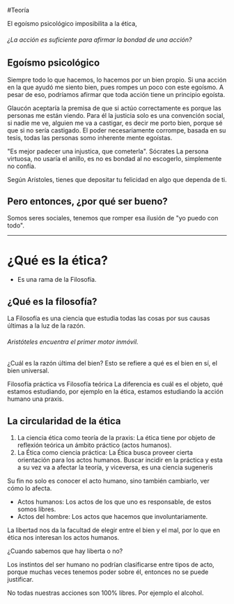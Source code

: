 #Teoría



El egoísmo psicológico imposibilita a la ética, 
###### ¿La acción es suficiente para afirmar la bondad de una acción?
## Egoísmo psicológico
Siempre todo lo que hacemos, lo hacemos por un bien propio. Si una acción en la que ayudó me siento bien, pues rompes un poco con este egoísmo. A pesar de eso, podríamos afirmar que toda acción tiene un principio egoísta.

Glaucón aceptaría la premisa de que si actúo correctamente es porque las personas me están viendo. Para él la justicia solo es una convención social, si nadie me  ve, alguien me va a castigar, es decir me porto bien, porque sé que si no sería castigado. El poder necesariamente corrompe, basada en su tesis, todas las personas somo inherente mente egoístas. 

"Es mejor padecer una injustica, que cometerla". Sócrates
La persona virtuosa, no usaría el anillo, es no es bondad al no escogerlo, simplemente no confía.

Según Arístoles, tienes que depositar tu felicidad en algo que dependa de ti.

## Pero entonces, ¿por qué ser bueno?
Somos seres sociales, tenemos que romper esa ilusión de "yo puedo con todo". 

---
# ¿Qué es la ética?
- Es una rama de la Filosofía.
## ¿Qué es la filosofía?
La Filosofía es una ciencia que estudia todas las cosas por sus causas últimas a la luz de la razón.
###### Aristóteles encuentra el primer motor inmóvil.

¿Cuál es la razón última del bien? Esto se refiere a qué es el bien en sí, el bien universal.

Filosofía práctica vs Filosofía teórica
La diferencia es cuál es el objeto, qué estamos estudiando, por ejemplo en la ética, estamos estudiando la acción humano una praxis.

## La circularidad de la ética
1. La ciencia ética como teoría de la praxis: La ética tiene por objeto de reflexión teórica un ámbito práctico (actos humanos).
2. La Ética como ciencia práctica: La Ética busca proveer cierta orientación para los actos humanos.
Buscar incidir en la práctica y esta a su vez va a afectar la teoría, y viceversa, es una ciencia sugeneris

Su fin no solo es conocer el acto humano, sino también cambiarlo, ver cómo lo afecta.

- Actos humanos: Los actos de los que uno es responsable, de estos somos libres.
- Actos del hombre: Los actos que hacemos que involuntariamente.

La libertad nos da la facultad de elegir entre el bien y el mal, por lo que en ética nos interesan los actos humanos.

¿Cuando sabemos que hay liberta o no?

Los instintos del ser humano no podrían clasificarse entre tipos de acto, porque muchas veces tenemos poder sobre él, entonces no se puede justificar.

No todas nuestras acciones son 100% libres. Por ejemplo el alcohol.

